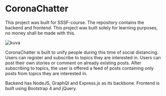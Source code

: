 # CoronaChatter

This project was built for SSSF-course. The repository contains the backend and frontend. This project was built solely for learning purposes, no money shall be made with this.

![kuva](https://user-images.githubusercontent.com/32449867/81384939-2179db00-911b-11ea-9653-dc72893d5ffd.png)

CoronaChatter is built to unify people during this time of social distancing. Users can register and subscribe to topics they are interested in. Users can post their own stories or comment on already existing posts. After subscribing to topics, the user is offered a feed of posts containing only posts from topics they are interested in.

Backend has NodeJS, GraphQl and Express.js as its backbone. Frontend is built using Bootstrap 4 and jQuery.



